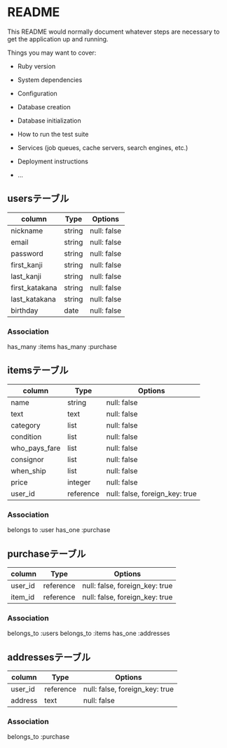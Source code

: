 # README

This README would normally document whatever steps are necessary to get the
application up and running.

Things you may want to cover:

* Ruby version

* System dependencies

* Configuration

* Database creation

* Database initialization

* How to run the test suite

* Services (job queues, cache servers, search engines, etc.)

* Deployment instructions

* ...


## usersテーブル

|column        |Type   |Options    |
|--------------|-------|-----------|
|nickname      |string |null: false|
|email         |string |null: false|
|password      |string |null: false|
|first_kanji   |string |null: false|
|last_kanji    |string |null: false|
|first_katakana|string |null: false|
|last_katakana |string |null: false|
|birthday      |date   |null: false|

### Association
has_many :items
has_many  :purchase


## itemsテーブル

|column        |Type     |Options                       |
|--------------|---------|------------------------------|
|name          |string   |null: false                   |
|text          |text     |null: false                   |
|category      |list     |null: false                   |
|condition     |list     |null: false                   |
|who_pays_fare |list     |null: false                   |
|consignor     |list     |null: false                   |
|when_ship     |list     |null: false                   |
|price         |integer  |null: false                   |
|user_id       |reference|null: false, foreign_key: true|

### Association
belongs to :user
has_one :purchase


## purchaseテーブル

|column    |Type     |Options                       |
|----------|---------|------------------------------|
|user_id   |reference|null: false, foreign_key: true|
|item_id   |reference|null: false, foreign_key: true|

### Association
belongs_to :users
belongs_to :items
has_one :addresses

## addressesテーブル

|column|Type|Options|
|-------|---------|------------------------------|
|user_id|reference|null: false, foreign_key: true|
|address|text     |null: false                   |


### Association
belongs_to :purchase